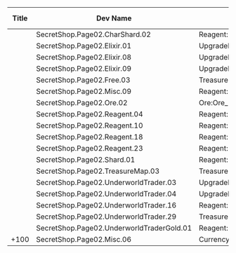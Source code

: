 | Title | Dev Name | Item Granted | Quantity | Currency | Currency Sub Type | Price |
| ----- | -------- | ------------ | -------- | -------- | ----------------- | ----- |
|  | SecretShop.Page02.CharShard.02 | Reagent:Reagent_Misc_CeremonialSword | 1 | GameItem | Currency:Gold | 1000000 |
|  | SecretShop.Page02.Elixir.01 | UpgradePotion:UpgradeHealthMajor | 5 | GameItem | Currency:Gold | 42500 |
|  | SecretShop.Page02.Elixir.08 | UpgradePotion:UpgradeMana | 2 | MtxCurrency |  | 85 |
|  | SecretShop.Page02.Elixir.09 | UpgradePotion:UpgradeStrengthMajor | 5 | MtxCurrency |  | 25 |
|  | SecretShop.Page02.Free.03 | TreasureMap:TM_MapResource | 6 | GameItem | Currency:Gold | 0 |
|  | SecretShop.Page02.Misc.09 | Reagent:Reagent_RXT_Parts_Small | 1 | GameItem | Currency:Gold | 50000 |
|  | SecretShop.Page02.Ore.02 | Ore:Ore_Magicite | 3 | MtxCurrency |  | 10 |
|  | SecretShop.Page02.Reagent.04 | Reagent:Reagent_Shard_Dark | 1 | GameItem | Currency:Gold | 255000 |
|  | SecretShop.Page02.Reagent.10 | Reagent:Reagent_Shard_Nature | 1 | GameItem | Currency:Gold | 255000 |
|  | SecretShop.Page02.Reagent.18 | Reagent:Reagent_Shard_Water | 1 | MtxCurrency |  | 170 |
|  | SecretShop.Page02.Reagent.23 | Reagent:Reagent_Shard_Light | 1 | MtxCurrency |  | 170 |
|  | SecretShop.Page02.Shard.01 | Reagent:Reagent_Shard_Dark | 1 | GameItem | Currency:Gold | 255000 |
|  | SecretShop.Page02.TreasureMap.03 | TreasureMap:TM_Special_BridgeOfLight | 1 | MtxCurrency |  | 20 |
|  | SecretShop.Page02.UnderworldTrader.03 | UpgradePotion:UpgradeHealthMajor | 10 | MtxCurrency |  | 21 |
|  | SecretShop.Page02.UnderworldTrader.04 | UpgradePotion:UpgradeHealthMinor | 15 | MtxCurrency |  | 4 |
|  | SecretShop.Page02.UnderworldTrader.16 | Reagent:Reagent_Shard_Light | 1 | MtxCurrency |  | 170 |
|  | SecretShop.Page02.UnderworldTrader.29 | TreasureMap:TM_Special_UnderwaterTunnel | 1 | MtxCurrency |  | 280 |
|  | SecretShop.Page02.UnderworldTraderGold.01 | Reagent:Reagent_Shared_T02 | 30 | GameItem | Currency:Gold | 1500 |
| +100  | SecretShop.Page02.Misc.06 | Currency:HeroXp_Basic | 5000 | GameItem | Currency:Gold | 170 |
